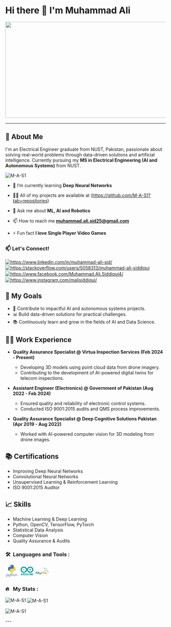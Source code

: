 # Hi there 👋 I'm Muhammad Ali

<div id="header" align="center">
  <img src="https://media.giphy.com/media/dWesBcTLavkZuG35MI/giphy.gif" width="600" height="300"/>
</div>

---

## 🚀 About Me
I'm an Electrical Engineer graduate from NUST, Pakistan, passionate about solving real-world problems through data-driven solutions and artificial intelligence. Currently pursuing my **MS in Electrical Engineering (AI and Autonomous Systems)** from NUST.

<p align="left"> <img src="https://komarev.com/ghpvc/?username=M-A-S1&label=Profile%20views&color=0e75b6&style=flat" alt="M-A-S1" /> </p>

- 🌱 I’m currently learning **Deep Neural Networks**

- 👨‍💻 All of my projects are available at (https://github.com/M-A-S1?tab=repositories)

- 💬 Ask me about **ML, AI and Robotics**

- 📫 How to reach me **muhammad.ali.sid25@gmail.com**

- ⚡ Fun fact **I love Single Player Video Games**

### 📫 Let's Connect!
<p align="left">
<a href="https://www.linkedin.com/in/muhammad-ali-sid/" target="blank"><img align="center" src="https://raw.githubusercontent.com/rahuldkjain/github-profile-readme-generator/master/src/images/icons/Social/linked-in-alt.svg" alt="https://www.linkedin.com/in/muhammad-ali-sid/" height="30" width="40" /></a>
<a href="https://stackoverflow.com/users/5058313/muhammad-ali-siddiqui" target="blank"><img align="center" src="https://raw.githubusercontent.com/rahuldkjain/github-profile-readme-generator/master/src/images/icons/Social/stack-overflow.svg" alt="https://stackoverflow.com/users/5058313/muhammad-ali-siddiqui" height="30" width="40" /></a>
<a href="https://www.facebook.com/Muhammad.Ali.Siddiqui4/" target="blank"><img align="center" src="https://raw.githubusercontent.com/rahuldkjain/github-profile-readme-generator/master/src/images/icons/Social/facebook.svg" alt="https://www.facebook.com/Muhammad.Ali.Siddiqui4/" height="30" width="40" /></a>
<a href="https://www.instagram.com/malisiddiqui/" target="blank"><img align="center" src="https://raw.githubusercontent.com/rahuldkjain/github-profile-readme-generator/master/src/images/icons/Social/instagram.svg" alt="https://www.instagram.com/malisiddiqui/" height="30" width="40" /></a>
</p>

## 🎯 My Goals
- 🌟 Contribute to impactful AI and autonomous systems projects.
- 📊 Build data-driven solutions for practical challenges.
- 📚 Continuously learn and grow in the fields of AI and Data Science.

## 🧑‍💻 Work Experience
- **Quality Assurance Specialist @ Virtua Inspection Services (Feb 2024 - Present)**
   - Developing 3D models using point cloud data from drone imagery.
   - Contributing to the development of AI-powered digital twins for telecom inspections.

- **Assistant Engineer (Electronics) @ Government of Pakistan (Aug 2022 - Feb 2024)**
   - Ensured quality and reliability of electronic control systems.
   - Conducted ISO 9001:2015 audits and QMS process improvements.

- **Quality Assurance Specialist @ Deep Cognitive Solutions Pakistan (Apr 2019 - Aug 2022)**
   - Worked with AI-powered computer vision for 3D modeling from drone images.

## 📚 Certifications
- Improving Deep Neural Networks
- Convolutional Neural Networks
- Unsupervised Learning & Reinforcement Learning
- ISO 9001:2015 Auditor

## 📈 Skills
- Machine Learning & Deep Learning
- Python, OpenCV, TensorFlow, PyTorch
- Statistical Data Analysis
- Computer Vision
- Quality Assurance & Audits

### 🛠 &nbsp;Languages and Tools :

<p>
  <img src="https://github.com/devicons/devicon/blob/master/icons/python/python-original-wordmark.svg" title="MySQL"  alt="MySQL" width="40" height="40"/>&nbsp;
<img src="https://github.com/devicons/devicon/blob/master/icons/arduino/arduino-original-wordmark.svg" title="MySQL"  alt="MySQL" width="40" height="40"/>&nbsp;
<img src="https://github.com/devicons/devicon/blob/master/icons/mysql/mysql-original-wordmark.svg" title="MySQL"  alt="MySQL" width="40" height="40"/>&nbsp;
</p>


### 🔥 &nbsp; My Stats :

<p><img align="left" src="https://github-readme-stats.vercel.app/api/top-langs?username=M-A-S1&show_icons=true&locale=en&layout=compact&theme=tokyonight" alt="M-A-S1" /></p>

<p>&nbsp;<img align="center" src="https://github-readme-stats.vercel.app/api?username=M-A-S1&show_icons=true&locale=en&theme=tokyonight" alt="M-A-S1" /></p>

<p><img align="center" src="https://github-readme-streak-stats.herokuapp.com/?user=M-A-S1&theme=tokyonight" alt="M-A-S1" /></p>
---


